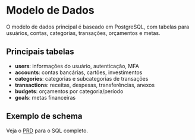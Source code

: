 # Modelo de Dados

O modelo de dados principal é baseado em PostgreSQL, com tabelas para usuários, contas, categorias, transações, orçamentos e metas.

## Principais tabelas

- **users**: informações do usuário, autenticação, MFA
- **accounts**: contas bancárias, cartões, investimentos
- **categories**: categorias e subcategorias de transações
- **transactions**: receitas, despesas, transferências, anexos
- **budgets**: orçamentos por categoria/período
- **goals**: metas financeiras

## Exemplo de schema

Veja o [PRD](../../prd.md) para o SQL completo.
